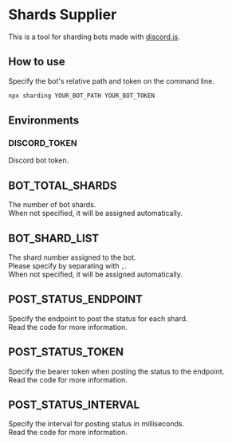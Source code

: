 # Shards Supplier
This is a tool for sharding bots made with [discord.js](https://github.com/discordjs/discord.js).  

## How to use
Specify the bot's relative path and token on the command line.  

```sh
npx sharding YOUR_BOT_PATH YOUR_BOT_TOKEN
```

## Environments
### DISCORD_TOKEN
Discord bot token.  

## BOT_TOTAL_SHARDS
The number of bot shards.  
When not specified, it will be assigned automatically.  

## BOT_SHARD_LIST
The shard number assigned to the bot.  
Please specify by separating with `,`.  
When not specified, it will be assigned automatically.  

## POST_STATUS_ENDPOINT
Specify the endpoint to post the status for each shard.  
Read the code for more information.  

## POST_STATUS_TOKEN
Specify the bearer token when posting the status to the endpoint.  
Read the code for more information.  

## POST_STATUS_INTERVAL
Specify the interval for posting status in milliseconds.  
Read the code for more information.  
